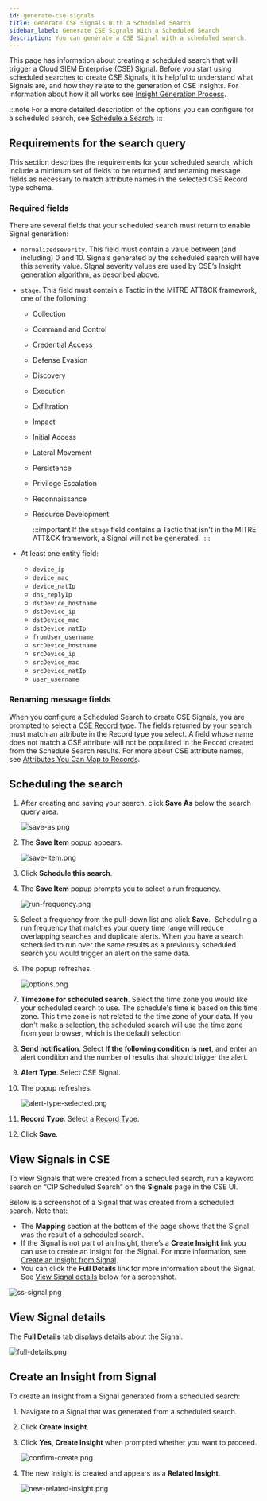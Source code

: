 ```yaml
---
id: generate-cse-signals
title: Generate CSE Signals With a Scheduled Search
sidebar_label: Generate CSE Signals With a Scheduled Search
description: You can generate a CSE Signal with a scheduled search.
---
```


This page has information about creating a scheduled search that will trigger a Cloud SIEM Enterprise (CSE) Signal. Before you start using scheduled searches to create CSE Signals, it is helpful to understand what Signals are, and how they relate to the generation of CSE Insights. For information about how it all works see [Insight Generation Process](../../cse/records-signals-entities-insights/insight-generation-process.md). 

:::note
For a more detailed description of the options you can configure for a scheduled search, see [Schedule a Search](schedule-search.md).
:::

## Requirements for the search query

This section describes the requirements for your scheduled search, which include a minimum set of fields to be returned, and renaming message fields as necessary to match attribute names in the selected CSE Record type schema.  

### Required fields

There are several fields that your scheduled search must return to
enable Signal generation:

* `normalizedseverity`. This field must contain a value between (and including) 0 and 10. Signals generated by the scheduled search will have this severity value. SIgnal severity values are used by CSE’s Insight generation algorithm, as described above. 
* `stage`. This field must contain a Tactic in the MITRE ATT&CK framework, one of the following:

  * Collection
  * Command and Control
  * Credential Access
  * Defense Evasion
  * Discovery
  * Execution
  * Exfiltration
  * Impact
  * Initial Access
  * Lateral Movement
  * Persistence
  * Privilege Escalation
  * Reconnaissance
  * Resource Development

    :::important
    If the `stage` field contains a Tactic that isn't in the MITRE ATT&CK framework, a Signal will not be generated. 
    :::

* At least one entity field:

  * `device_ip`
  * `device_mac`
  * `device_natIp`
  * `dns_replyIp`
  * `dstDevice_hostname`
  * `dstDevice_ip`
  * `dstDevice_mac`
  * `dstDevice_natIp`
  * `fromUser_username`
  * `srcDevice_hostname`
  * `srcDevice_ip`
  * `srcDevice_mac`
  * `srcDevice_natIp`
  * `user_username`        

### Renaming message fields

When you configure a Scheduled Search to create CSE Signals, you are prompted to select a [CSE Record type](../../cse/schema/cse-record-types.md). The fields returned by your search must match an attribute in the Record
type you select. A field whose name does not match a CSE attribute will not be populated in the Record created from the Schedule Search results. For more about CSE attribute names, see [Attributes You Can Map to Records](../../cse/schema/attributes-map-to-records.md).

## Scheduling the search

1. After creating and saving your search, click **Save As** below the search query area.

    ![save-as.png](/img/alerts/save-as.png)

1. The **Save Item** popup appears.

    ![save-item.png](/img/alerts/save-item.png)

1. Click **Schedule this search**.
1. The **Save Item** popup prompts you to select a run frequency.

    ![run-frequency.png](/img/alerts/run-frequency.png)

1. Select a frequency from the pull-down list and click **Save**.  Scheduling a run frequency that matches your query time range will reduce overlapping searches and duplicate alerts. When you have a search scheduled to run over the same results as a previously scheduled search you would trigger an alert on the same data. 
1. The popup refreshes.

    ![options.png](/img/alerts/options.png)

1. **Timezone for scheduled search**. Select the time zone you would like your scheduled search to use. The schedule's time is based on this time zone. This time zone is not related to the time zone of your data. If you don't make a selection, the scheduled search will use the time zone from your browser, which is the default selection
1. **Send notification**. Select **If the following condition is met**, and enter an alert condition and the number of results that should trigger the alert.
1. **Alert Type**. Select CSE Signal.
1. The popup refreshes.

    ![alert-type-selected.png](/img/alerts/alert-type-selected.png)

1. **Record Type**. Select a [Record Type](../../cse/schema/cse-record-types.md).
1. Click **Save**.

## View Signals in CSE

To view Signals that were created from a scheduled search, run a keyword search on “CIP Scheduled Search” on the **Signals** page in the CSE UI.

Below is a screenshot of a Signal that was created from a scheduled search. Note that:

* The **Mapping** section at the bottom of the page shows that the Signal was the result of a scheduled search.
* If the Signal is not part of an Insight, there’s a **Create Insight** link you can use to create an Insight for the Signal. For more information, see [Create an Insight from Signal](generate-cse-signals.md).
* You can click the **Full Details** link for more information about the Signal. See [View Signal details](#view-signal-details) below for a screenshot.

![ss-signal.png](/img/alerts/ss-signal.png)

## View Signal details

The **Full Details** tab displays details about the Signal.

![full-details.png](/img/alerts/full-details.png)

## Create an Insight from Signal

To create an Insight from a Signal generated from a scheduled search:

1. Navigate to a Signal that was generated from a scheduled search.
1. Click **Create Insight**. 
1. Click **Yes, Create Insight** when prompted whether you want to proceed.

    ![confirm-create.png](/img/alerts/confirm-create.png)

1. The new Insight is created and appears as a **Related Insight**.

    ![new-related-insight.png](/img/alerts/new-related-insight.png)
